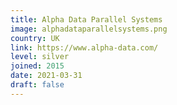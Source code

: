 ```yaml
---
title: Alpha Data Parallel Systems
image: alphadataparallelsystems.png
country: UK
link: https://www.alpha-data.com/ 
level: silver
joined: 2015
date: 2021-03-31
draft: false
---
```

